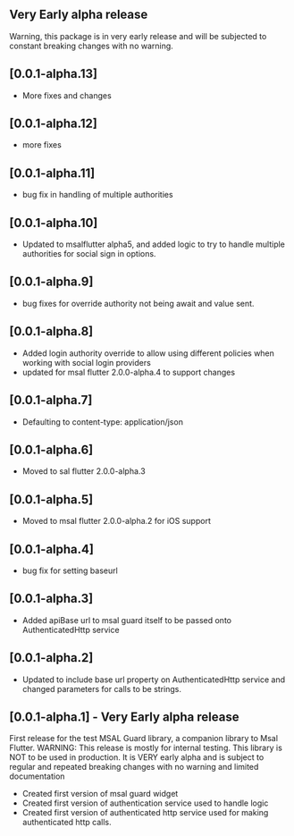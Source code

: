 ## Very Early alpha release
Warning, this package is in very early release and will be subjected to constant breaking changes with no warning.
## [0.0.1-alpha.13]
* More fixes and changes
## [0.0.1-alpha.12]
* more fixes
## [0.0.1-alpha.11]
* bug fix in handling of multiple authorities
## [0.0.1-alpha.10]
* Updated to msalflutter alpha5, and added logic to try to handle multiple authorities for social sign in options.
## [0.0.1-alpha.9]
* bug fixes for override authority not being await and value sent.
## [0.0.1-alpha.8]
* Added login authority override to allow using different policies when working with social login providers
* updated for msal flutter 2.0.0-alpha.4 to support changes
## [0.0.1-alpha.7]
* Defaulting to content-type: application/json
## [0.0.1-alpha.6]
* Moved to sal flutter 2.0.0-alpha.3
## [0.0.1-alpha.5]
* Moved to msal flutter 2.0.0-alpha.2 for iOS support
## [0.0.1-alpha.4]
* bug fix for setting baseurl
## [0.0.1-alpha.3]
* Added apiBase url to msal guard itself to be passed onto AuthenticatedHttp service
## [0.0.1-alpha.2]
* Updated to include base url property on AuthenticatedHttp service and changed parameters for calls to be strings.

## [0.0.1-alpha.1] - Very Early alpha release
First release for the test MSAL Guard library, a companion library to Msal Flutter.
WARNING: This release is mostly for internal testing. This library is NOT to be used in production. It is VERY early alpha and is subject to regular and repeated breaking changes with no warning and limited documentation
* Created first version of msal guard widget
* Created first version of authentication service used to handle logic
* Created first version of authenticated http service used for making authenticated http calls.
